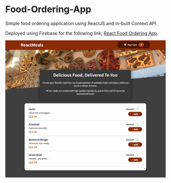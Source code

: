 # **Food-Ordering-App**

Simple food ordering application using ReactJS and in-built Context API.

Deployed using Firebase for the following link; [React Food Ordering App](https://food-ordering-app-react-ca973.firebaseapp.com/).

![React Food Ordering App](src\assets\food-ordering-app-react.PNG)
